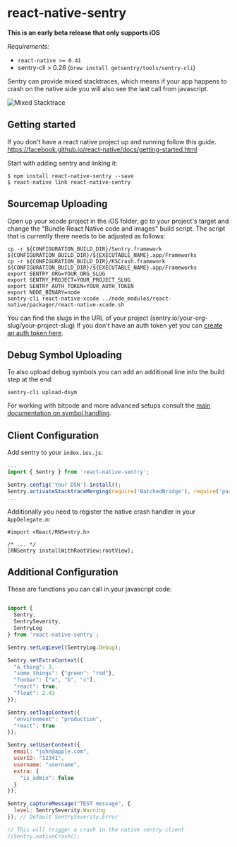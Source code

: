 # react-native-sentry

**This is an early beta release that only supports iOS**

*Requirements:*

* `react-native >= 0.41`
* sentry-cli > 0.26 (`brew install getsentry/tools/sentry-cli`)

Sentry can provide mixed stacktraces, which means if your app happens to crash
on the native side you will also see the last call from javascript.

![Mixed Stacktrace](https://github.com/getsentry/react-native-sentry/raw/master/assets/mixed-stacktrace.png)

## Getting started

If you don't have a react native project up and running follow this guide.
https://facebook.github.io/react-native/docs/getting-started.html

Start with adding sentry and linking it:

```
$ npm install react-native-sentry --save
$ react-native link react-native-sentry
```

## Sourcemap Uploading

Open up your xcode project in the iOS folder, go to your project's target and
change the "Bundle React Native code and images" build script.  The script that
is currently there needs to be adjusted as follows:

```
cp -r ${CONFIGURATION_BUILD_DIR}/Sentry.framework ${CONFIGURATION_BUILD_DIR}/${EXECUTABLE_NAME}.app/Frameworks
cp -r ${CONFIGURATION_BUILD_DIR}/KSCrash.framework ${CONFIGURATION_BUILD_DIR}/${EXECUTABLE_NAME}.app/Frameworks
export SENTRY_ORG=YOUR_ORG_SLUG
export SENTRY_PROJECT=YOUR_PROJECT_SLUG
export SENTRY_AUTH_TOKEN=YOUR_AUTH_TOKEN
export NODE_BINARY=node
sentry-cli react-native-xcode ../node_modules/react-native/packager/react-native-xcode.sh
```

You can find the slugs in the URL of your project (sentry.io/your-org-slug/your-project-slug)
If you don't have an auth token yet you can [create an auth token here](https://sentry.io/api/).

## Debug Symbol Uploading

To also upload debug symbols you can add an additional line into the build step
at the end:

```
sentry-cli upload-dsym
```

For working with bitcode and more advanced setups consult the [main documentation
on symbol handling](https://docs.sentry.io/clients/cocoa/dsym/).

## Client Configuration

Add sentry to your `index.ios.js`:

```js
...
import { Sentry } from 'react-native-sentry';

Sentry.config('Your DSN').install();
Sentry.activateStacktraceMerging(require('BatchedBridge'), require('parseErrorStack'));
...
```

Additionally you need to register the native crash handler in your `AppDelegate.m`:

```objc
#import <React/RNSentry.h>

/* ... */
[RNSentry installWithRootView:rootView];
```

## Additional Configuration

These are functions you can call in your javascript code:

```js

import {
  Sentry,
  SentrySeverity,
  SentryLog
} from 'react-native-sentry';

Sentry.setLogLevel(SentryLog.Debug);

Sentry.setExtraContext({
  "a_thing": 3,
  "some_things": {"green": "red"},
  "foobar": ["a", "b", "c"],
  "react": true,
  "float": 2.43
});

Sentry.setTagsContext({
  "environment": "production",
  "react": true
});

Sentry.setUserContext({
  email: "john@apple.com",
  userID: "12341",
  username: "username",
  extra: {
    "is_admin": false
  }
});

Sentry.captureMessage("TEST message", {
  level: SentrySeverity.Warning
}); // Default SentrySeverity.Error

// This will trigger a crash in the native sentry client
//Sentry.nativeCrash();
```
